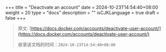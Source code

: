 +++
title = "Deactivate an account"
date = 2024-10-23T14:54:40+08:00
weight = 20
type = "docs"
description = ""
isCJKLanguage = true
draft = false
+++

> 原文: [https://docs.docker.com/accounts/deactivate-user-account/](https://docs.docker.com/accounts/deactivate-user-account/)
>
> 收录该文档的时间：`2024-10-23T14:54:40+08:00`
